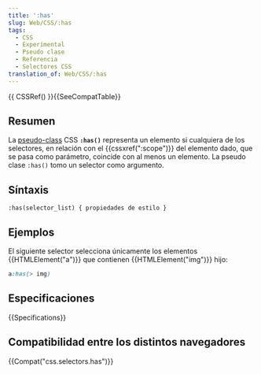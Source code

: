```yaml
---
title: ':has'
slug: Web/CSS/:has
tags:
  - CSS
  - Experimental
  - Pseudo clase
  - Referencia
  - Selectores CSS
translation_of: Web/CSS/:has
---
```


{{ CSSRef() }}{{SeeCompatTable}}

## Resumen

La [pseudo-class](/es/docs/Web/CSS/Pseudo-classes) CSS **`:has()`** representa un elemento si cualquiera de los selectores, en relación con el {{cssxref(":scope")}} del elemento dado, que se pasa como parámetro, coincide con al menos un elemento. La pseudo clase `:has()` tomo un selector como argumento.

## Síntaxis

```
:has(selector_list) { propiedades de estilo }
```

## Ejemplos

El siguiente selector selecciona únicamente los elementos {{HTMLElement("a")}} que contienen {{HTMLElement("img")}} hijo:

```css
a:has(> img)
```

## Especificaciones

{{Specifications}}

## Compatibilidad entre los distintos navegadores

{{Compat("css.selectors.has")}}
